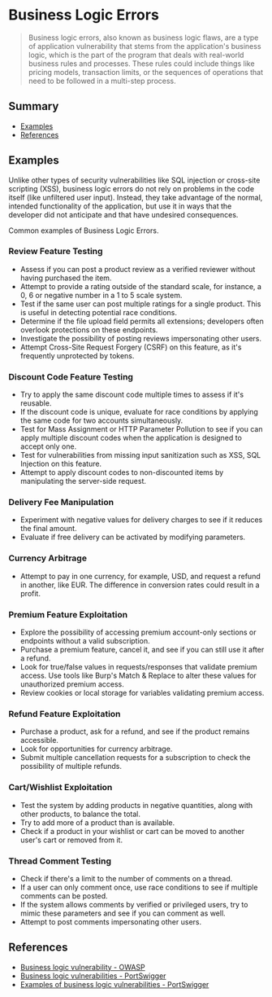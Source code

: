 # Business Logic Errors

> Business logic errors, also known as business logic flaws, are a type of application vulnerability that stems from the application's business logic, which is the part of the program that deals with real-world business rules and processes. These rules could include things like pricing models, transaction limits, or the sequences of operations that need to be followed in a multi-step process.


## Summary

* [Examples](#examples)
* [References](#references)


## Examples

Unlike other types of security vulnerabilities like SQL injection or cross-site scripting (XSS), business logic errors do not rely on problems in the code itself (like unfiltered user input). Instead, they take advantage of the normal, intended functionality of the application, but use it in ways that the developer did not anticipate and that have undesired consequences.

Common examples of Business Logic Errors.

### Review Feature Testing

* Assess if you can post a product review as a verified reviewer without having purchased the item.
* Attempt to provide a rating outside of the standard scale, for instance, a 0, 6 or negative number in a 1 to 5 scale system.
* Test if the same user can post multiple ratings for a single product. This is useful in detecting potential race conditions.
* Determine if the file upload field permits all extensions; developers often overlook protections on these endpoints.
* Investigate the possibility of posting reviews impersonating other users.
* Attempt Cross-Site Request Forgery (CSRF) on this feature, as it's frequently unprotected by tokens.


### Discount Code Feature Testing

* Try to apply the same discount code multiple times to assess if it's reusable.
* If the discount code is unique, evaluate for race conditions by applying the same code for two accounts simultaneously.
* Test for Mass Assignment or HTTP Parameter Pollution to see if you can apply multiple discount codes when the application is designed to accept only one.
* Test for vulnerabilities from missing input sanitization such as XSS, SQL Injection on this feature.
* Attempt to apply discount codes to non-discounted items by manipulating the server-side request.


### Delivery Fee Manipulation

* Experiment with negative values for delivery charges to see if it reduces the final amount.
* Evaluate if free delivery can be activated by modifying parameters.


### Currency Arbitrage

* Attempt to pay in one currency, for example, USD, and request a refund in another, like EUR. The difference in conversion rates could result in a profit.
    

### Premium Feature Exploitation

* Explore the possibility of accessing premium account-only sections or endpoints without a valid subscription.
* Purchase a premium feature, cancel it, and see if you can still use it after a refund.
* Look for true/false values in requests/responses that validate premium access. Use tools like Burp's Match & Replace to alter these values for unauthorized premium access.
* Review cookies or local storage for variables validating premium access.


### Refund Feature Exploitation

* Purchase a product, ask for a refund, and see if the product remains accessible.
* Look for opportunities for currency arbitrage.
* Submit multiple cancellation requests for a subscription to check the possibility of multiple refunds.


### Cart/Wishlist Exploitation

* Test the system by adding products in negative quantities, along with other products, to balance the total.
* Try to add more of a product than is available.
* Check if a product in your wishlist or cart can be moved to another user's cart or removed from it.


### Thread Comment Testing

* Check if there's a limit to the number of comments on a thread.
* If a user can only comment once, use race conditions to see if multiple comments can be posted.
* If the system allows comments by verified or privileged users, try to mimic these parameters and see if you can comment as well.
* Attempt to post comments impersonating other users.


## References

* [Business logic vulnerability - OWASP](https://owasp.org/www-community/vulnerabilities/Business_logic_vulnerability)
* [Business logic vulnerabilities - PortSwigger](https://portswigger.net/web-security/logic-flaws)
* [Examples of business logic vulnerabilities - PortSwigger](https://portswigger.net/web-security/logic-flaws/examples)